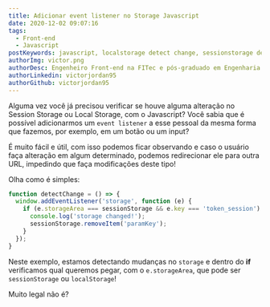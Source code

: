 ```yaml
---
title: Adicionar event listener no Storage Javascript
date: 2020-12-02 09:07:16
tags:
  - Front-end
  - Javascript
postKeywords: javascript, localstorage detect change, sessionstorage detect change, js, front-end
authorImg: victor.png
authorDesc: Engenheiro Front-end na FITec e pós-graduado em Engenharia de Software pela PUC-MG e formado em Banco de Dados pela Fatec, apaixonado por usabilidade, performance e UX!
authorLinkedin: victorjordan95
authorGithub: victorjordan95
---
```


Alguma vez você já precisou verificar se houve alguma alteração no Session Storage ou Local Storage, com o Javascript?
Você sabia que é possível adicionarmos um `event listener` a esse pessoal da mesma forma que fazemos, por exemplo, em um botão ou um input?

É muito fácil e útil, com isso podemos ficar observando e caso o usuário faça alteração em algum determinado, podemos redirecionar ele para outra URL, impedindo que faça modificações deste tipo!

Olha como é simples:

<!-- more -->

```javascript
function detectChange = () => {
  window.addEventListener('storage', function (e) {
    if (e.storageArea === sessionStorage && e.key === 'token_session') {
      console.log('storage changed!');
      sessionStorage.removeItem('paramKey');
    }
  });
}
```

Neste exemplo, estamos detectando mudanças no `storage` e dentro do **if** verificamos qual queremos pegar, com o `e.storageArea`, que pode ser `sessionStorage` ou `localStorage`!

Muito legal não é?
